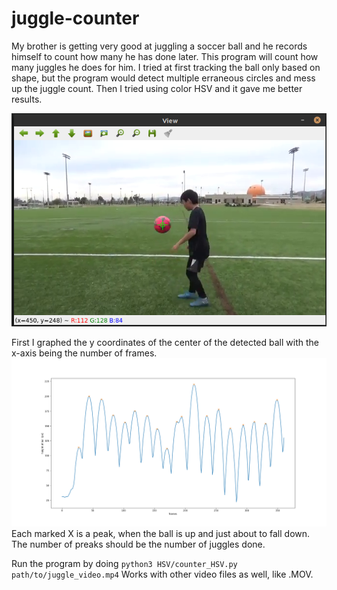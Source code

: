 # juggle-counter
My brother is getting very good at juggling a soccer ball and he records himself to count how many he has done later. This program will count how many juggles he does for him.
I tried at first tracking the ball only based on shape, but the program would detect multiple erraneous circles and mess up the juggle count.
Then I tried using color HSV and it gave me better results.

![Tracking the ball](Resources/juggling.png)

First I graphed the y coordinates of the center of the detected ball with the x-axis being the number of frames.
![Graph](Resources/juggle_graph.png)
Each marked X is a peak, when the ball is up and just about to fall down. The number of preaks should be the number of juggles done.

Run the program by doing `python3 HSV/counter_HSV.py path/to/juggle_video.mp4`
Works with other video files as well, like .MOV.
